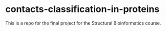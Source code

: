 # contacts-classification-in-proteins
This is a repo for the final project for the Structural Bioinformatics course.
